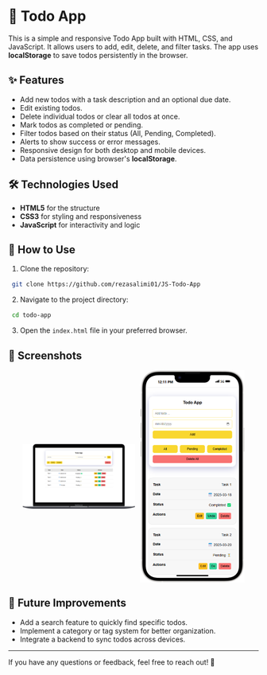 # 📝 Todo App

This is a simple and responsive Todo App built with HTML, CSS, and JavaScript. It allows users to add, edit, delete, and filter tasks. The app uses **localStorage** to save todos persistently in the browser.

## ✨ Features
- Add new todos with a task description and an optional due date.
- Edit existing todos.
- Delete individual todos or clear all todos at once.
- Mark todos as completed or pending.
- Filter todos based on their status (All, Pending, Completed).
- Alerts to show success or error messages.
- Responsive design for both desktop and mobile devices.
- Data persistence using browser's **localStorage**.

## 🛠️ Technologies Used
- **HTML5** for the structure
- **CSS3** for styling and responsiveness
- **JavaScript** for interactivity and logic

## 🚀 How to Use
1. Clone the repository:
```bash
 git clone https://github.com/rezasalimi01/JS-Todo-App
```
2. Navigate to the project directory:
```bash
 cd todo-app
```
3. Open the `index.html` file in your preferred browser.

## 📸 Screenshots
<div style="display: flex; justify-content: center; align-items: center; gap: 10px;">
  <img src="./screenshots/Macbook.png" alt="Screenshot 1" style="width: 45%;   justify-self: center; "/>
  <img src="./screenshots/iPhone14.png" alt="Screenshot 2" style="width: 210px; height: 426px;" />
</div>

## 🔮 Future Improvements
- Add a search feature to quickly find specific todos.
- Implement a category or tag system for better organization.
- Integrate a backend to sync todos across devices.

---
If you have any questions or feedback, feel free to reach out! 💬

